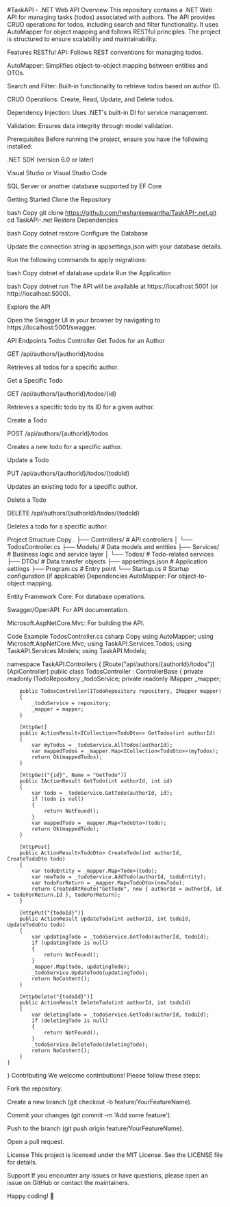 #TaskAPI - .NET Web API
Overview
This repository contains a .NET Web API for managing tasks (todos) associated with authors. The API provides CRUD operations for todos, including search and filter functionality. It uses AutoMapper for object mapping and follows RESTful principles. The project is structured to ensure scalability and maintainability.

Features
RESTful API: Follows REST conventions for managing todos.

AutoMapper: Simplifies object-to-object mapping between entities and DTOs.

Search and Filter: Built-in functionality to retrieve todos based on author ID.

CRUD Operations: Create, Read, Update, and Delete todos.

Dependency Injection: Uses .NET's built-in DI for service management.

Validation: Ensures data integrity through model validation.

Prerequisites
Before running the project, ensure you have the following installed:

.NET SDK (version 6.0 or later)

Visual Studio or Visual Studio Code

SQL Server or another database supported by EF Core

Getting Started
Clone the Repository

bash
Copy
git clone https://github.com/heshanjeewantha/TaskAPI-.net.git
cd TaskAPI-.net
Restore Dependencies

bash
Copy
dotnet restore
Configure the Database

Update the connection string in appsettings.json with your database details.

Run the following commands to apply migrations:

bash
Copy
dotnet ef database update
Run the Application

bash
Copy
dotnet run
The API will be available at https://localhost:5001 (or http://localhost:5000).

Explore the API

Open the Swagger UI in your browser by navigating to https://localhost:5001/swagger.

API Endpoints
Todos Controller
Get Todos for an Author

GET /api/authors/{authorId}/todos

Retrieves all todos for a specific author.

Get a Specific Todo

GET /api/authors/{authorId}/todos/{id}

Retrieves a specific todo by its ID for a given author.

Create a Todo

POST /api/authors/{authorId}/todos

Creates a new todo for a specific author.

Update a Todo

PUT /api/authors/{authorId}/todos/{todoId}

Updates an existing todo for a specific author.

Delete a Todo

DELETE /api/authors/{authorId}/todos/{todoId}

Deletes a todo for a specific author.

Project Structure
Copy
.
├── Controllers/          # API controllers
│   └── TodosController.cs
├── Models/               # Data models and entities
├── Services/             # Business logic and service layer
│   └── Todos/            # Todo-related services
├── DTOs/                 # Data transfer objects
├── appsettings.json      # Application settings
├── Program.cs            # Entry point
└── Startup.cs            # Startup configuration (if applicable)
Dependencies
AutoMapper: For object-to-object mapping.

Entity Framework Core: For database operations.

Swagger/OpenAPI: For API documentation.

Microsoft.AspNetCore.Mvc: For building the API.

Code Example
TodosController.cs
csharp
Copy
using AutoMapper;
using Microsoft.AspNetCore.Mvc;
using TaskAPI.Services.Todos;
using TaskAPI.Services.Models;
using TaskAPI.Models;

namespace TaskAPI.Controllers
{
    [Route("api/authors/{authorId}/todos")]
    [ApiController]
    public class TodosController : ControllerBase
    {
        private readonly ITodoRepository _todoService;
        private readonly IMapper _mapper;

        public TodosController(ITodoRepository repository, IMapper mapper)
        {
            _todoService = repository;
            _mapper = mapper;
        }

        [HttpGet]
        public ActionResult<ICollection<TodoDto>> GetTodos(int authorId)
        {
            var myTodos = _todoService.AllTodos(authorId);
            var mappedTodos = _mapper.Map<ICollection<TodoDto>>(myTodos);
            return Ok(mappedTodos);
        }

        [HttpGet("{id}", Name = "GetTodo")]
        public IActionResult GetTodo(int authorId, int id)
        {
            var todo = _todoService.GetTodo(authorId, id);
            if (todo is null)
            {
                return NotFound();
            }
            var mappedTodo = _mapper.Map<TodoDto>(todo);
            return Ok(mappedTodo);
        }

        [HttpPost]
        public ActionResult<TodoDto> CreateTodo(int authorId, CreateTodoDto todo)
        {
            var todoEntity = _mapper.Map<Todo>(todo);
            var newTodo = _todoService.AddTodo(authorId, todoEntity);
            var todoForReturn = _mapper.Map<TodoDto>(newTodo);
            return CreatedAtRoute("GetTodo", new { authorId = authorId, id = todoForReturn.Id }, todoForReturn);
        }

        [HttpPut("{todoId}")]
        public ActionResult UpdateTodo(int authorId, int todoId, UpdateTodoDto todo)
        {
            var updatingTodo = _todoService.GetTodo(authorId, todoId);
            if (updatingTodo is null)
            {
                return NotFound();
            }
            _mapper.Map(todo, updatingTodo);
            _todoService.UpdateTodo(updatingTodo);
            return NoContent();
        }

        [HttpDelete("{todoId}")]
        public ActionResult DeleteTodo(int authorId, int todoId)
        {
            var deletingTodo = _todoService.GetTodo(authorId, todoId);
            if (deletingTodo is null)
            {
                return NotFound();
            }
            _todoService.DeleteTodo(deletingTodo);
            return NoContent();
        }
    }
}
Contributing
We welcome contributions! Please follow these steps:

Fork the repository.

Create a new branch (git checkout -b feature/YourFeatureName).

Commit your changes (git commit -m 'Add some feature').

Push to the branch (git push origin feature/YourFeatureName).

Open a pull request.

License
This project is licensed under the MIT License. See the LICENSE file for details.

Support
If you encounter any issues or have questions, please open an issue on GitHub or contact the maintainers.

Happy coding! 🚀

